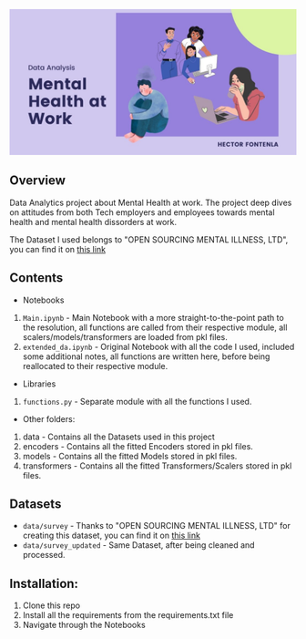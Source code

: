 ![](images/banner.jpg)

## Overview

Data Analytics project about Mental Health at work. The project deep dives on attitudes from both Tech employers and employees towards mental health and mental health dissorders at work.

The Dataset I used belongs to "OPEN SOURCING MENTAL ILLNESS, LTD", you can find it on [this link](https://www.kaggle.com/datasets/osmi/mental-health-in-tech-survey)

## Contents

- Notebooks
1. `Main.ipynb` - Main Notebook with a more straight-to-the-point path to the resolution, all functions are called from their respective module, all scalers/models/transformers are loaded from pkl files.
2. `extended_da.ipynb` - Original Notebook with all the code I used, included some additional notes, all functions are written here, before being reallocated to their respective module.

- Libraries
1. `functions.py` - Separate module with all the functions I used.

- Other folders:
1. data - Contains all the Datasets used in this project
2. encoders - Contains all the fitted Encoders stored in pkl files.
3. models - Contains all the fitted Models stored in pkl files.
4. transformers - Contains all the fitted Transformers/Scalers stored in pkl files.

## Datasets

-  `data/survey` - Thanks to "OPEN SOURCING MENTAL ILLNESS, LTD" for creating this dataset, you can find it on [this link](https://www.kaggle.com/datasets/osmi/mental-health-in-tech-survey)
-  `data/survey_updated` - Same Dataset, after being cleaned and processed.

## Installation:

1. Clone this repo
2. Install all the requirements from the requirements.txt file
3. Navigate through the Notebooks



